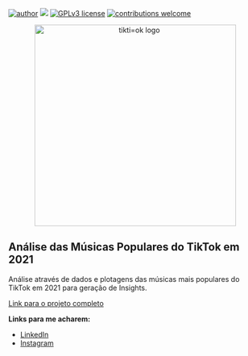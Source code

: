 [![author](https://img.shields.io/badge/author-viniciusgoia-red.svg)](https://br.linkedin.com/in/vinicius-goia-75a403234) [![](https://img.shields.io/badge/python-3.7+-blue.svg)](https://www.python.org/downloads/release/python-365/) [![GPLv3 license](https://img.shields.io/badge/License-GPLv3-blue.svg)](http://perso.crans.org/besson/LICENSE.html) [![contributions welcome](https://img.shields.io/badge/contributions-welcome-brightgreen.svg?style=flat)](https://github.com/vinigoia/My_Portifolio/issues)

<p align="center">
  <img src="https://img.freepik.com/vetores-gratis/banner-tiktok-com-salpicos-de-aquarela_69286-194.jpg?w=826&t=st=1663869222~exp=1663869822~hmac=9654c8a0e8c37bf354c272d24596d190d017fb49cba7c3ab5d817d6f0ac2e253" alt="tikti=ok logo"height=400px >
</p>

## Análise das Músicas Populares do TikTok em 2021

Análise através de dados e plotagens das músicas mais populares do TikTok em 2021 para geração de Insights.

[Link para o projeto completo](https://github.com/vinigoia/Analise-Musicas-Populares-TikTok-em-2021/blob/main/An%C3%A1lise_01_M%C3%BAsicas_Tik_Tok.ipynb)

**Links para me acharem:**

* [LinkedIn](https://br.linkedin.com/in/vinicius-goia-75a403234)
* [Instagram](https://www.instagram.com/viniciusgoia/)
